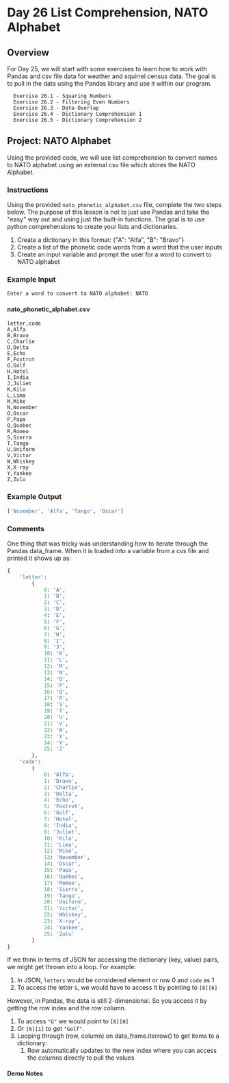 # Day 26 List Comprehension, NATO Alphabet

## Overview

For Day 25, we will start with some exercises to learn how to work with Pandas and csv file data for weather and squirrel census data. The goal is to pull in the data using the Pandas library and use it within our program.

      Exercise 26.1 - Squaring Numbers
      Exercise 26.2 - Filtering Even Numbers
      Exercise 26.3 - Data Overlap
      Exercise 26.4 - Dictionary Comprehension 1
      Exercise 26.5 - Dictionary Comprehension 2

## Project: NATO Alphabet

Using the provided code, we will use list comprehension to convert names to NATO alphabet using an external csv file which stores the NATO Alphabet.

### Instructions

Using the provided `nato_phonetic_alphabet.csv` file, complete the two steps below. The purpose of this lesson is not to just use Pandas and take the "easy" way out and using just the built-in functions. The goal is to use python comprehensions to create your lists and dictionaries.
    
1. Create a dictionary in this format: {"A": "Alfa", "B": "Bravo"}
2. Create a list of the phonetic code words from a word that the user inputs
3. Create an input variable and prompt the user for a word to convert to NATO alphabet

### Example Input

```sh
Enter a word to convert to NATO alphabet: NATO
```

#### nato_phonetic_alphabet.csv

```
letter,code
A,Alfa
B,Bravo
C,Charlie
D,Delta
E,Echo
F,Foxtrot
G,Golf
H,Hotel
I,India
J,Juliet
K,Kilo
L,Lima
M,Mike
N,November
O,Oscar
P,Papa
Q,Quebec
R,Romeo
S,Sierra
T,Tango
U,Uniform
V,Victor
W,Whiskey
X,X-ray
Y,Yankee
Z,Zulu
```

### Example Output

```sh
['November', 'Alfa', 'Tango', 'Oscar']
```

### Comments

One thing that was tricky was understanding how to iterate through the Pandas data_frame. When it is loaded into a variable from a cvs file and printed it shows up as:

```python
{
    'letter': 
        {
            0: 'A', 
            1: 'B', 
            2: 'C',
            3: 'D',
            4: 'E',
            5: 'F',
            6: 'G',
            7: 'H',
            8: 'I',
            9: 'J',
            10: 'K',
            11: 'L',
            12: 'M',
            13: 'N',
            14: 'O',
            15: 'P',
            16: 'Q',
            17: 'R',
            18: 'S',
            19: 'T',
            20: 'U',
            21: 'V',
            22: 'W',
            23: 'X',
            24: 'Y',
            25: 'Z'
        }, 
    'code': 
        {
            0: 'Alfa',
            1: 'Bravo',
            2: 'Charlie',
            3: 'Delta',
            4: 'Echo',
            5: 'Foxtrot',
            6: 'Golf',
            7: 'Hotel',
            8: 'India',
            9: 'Juliet',
            10: 'Kilo',
            11: 'Lima',
            12: 'Mike',
            13: 'November',
            14: 'Oscar',
            15: 'Papa',
            16: 'Quebec',
            17: 'Romeo',
            18: 'Sierra',
            19: 'Tango',
            20: 'Uniform',
            21: 'Victor',
            22: 'Whiskey',
            23: 'X-ray',
            24: 'Yankee',
            25: 'Zulu'
        }
}
```

If we think in terms of JSON for accessing the dictionary {key, value} pairs, we might get thrown into a loop. For example:

1. In JSON, `letters` would be considered element or row 0 and `code` as 1
2. To access the letter `G`, we would have to access it by pointing to `[0][6]`

However, in Pandas, the data is still 2-dimensional. So you access it by getting the row index and the row column.

1. To access `"G"` we would point to `[6][0]` 
2. Or `[6][1]` to get `"Golf"`.
3. Looping through (row, column) on data_frame.iterrow() to get items to a dictionary:
   1. Row automatically updates to the new index where you can access the columns directly to pull the values

#### Demo Notes


